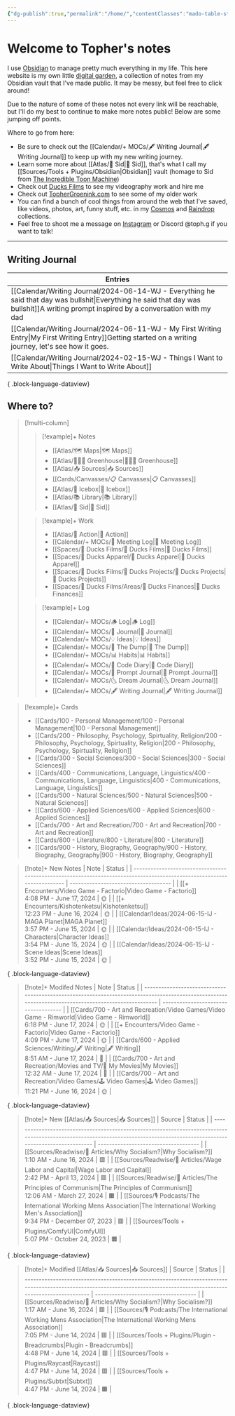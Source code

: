 ```yaml
---
{"dg-publish":true,"permalink":"/home/","contentClasses":"mado-table-stripe mado-table","tags":["gardenEntry"]}
---
```




# Welcome to Topher's notes

I use [Obsidian](https://obsidian.md/) to manage pretty much everything in my life. This here website is my own little [digital garden](https://www.technologyreview.com/2020/09/03/1007716/digital-gardens-let-you-cultivate-your-own-little-bit-of-the-internet/), a collection of notes from my Obsidian vault that I've made public. It may be messy, but feel free to click around!

Due to the nature of some of these notes not every link will be reachable, but I'll do my best to continue to make more notes public! Below are some jumping off points.

Where to go from here:
- Be sure to check out the [[Calendar/+ MOCs/🖋 Writing Journal\|🖋 Writing Journal]] to keep up with my new writing journey. 
- Learn some more about [[Atlas/🧠 Sid\|🧠 Sid]], that's what I call my [[Sources/Tools + Plugins/Obsidian\|Obsidian]] vault (homage to Sid from [The Incredible Toon Machine](https://www.youtube.com/watch?v=w6RD2s4TQAQ))
- Check out [Ducks Films](http://ducksfilms.com) to see my videography work and hire me
- Check out [TopherGroenink.com](http://tophergroenink.com) to see some of my older work
- You can find a bunch of cool things from around the web that I’ve saved, like videos, photos, art, funny stuff, etc. in my [Cosmos](https://www.cosmos.so/topher) and [Raindrop](https://raindrop.io/tophg) collections.
- Feel free to shoot me a message on [Instagram](https://www.instagram.com/toph.g/) or Discord @toph.g if you want to talk!

---

## Writing Journal

| Entries                                                                                                                                                                                                              |
| -------------------------------------------------------------------------------------------------------------------------------------------------------------------------------------------------------------------- |
| [[Calendar/Writing Journal/2024-06-14-WJ - Everything he said that day was bullshit\|Everything he said that day was bullshit]]<span class=summary>A writing prompt inspired by a conversation with my dad</span> |
| [[Calendar/Writing Journal/2024-06-11-WJ - My First Writing Entry\|My First Writing Entry]]<span class=summary>Getting started on a writing journey, let's see how it goes.</span>                                |
| [[Calendar/Writing Journal/2024-02-15-WJ - Things I Want to Write About\|Things I Want to Write About]]<span class=summary></span>                                                                                |

{ .block-language-dataview}

## Where to?

> [!multi-column]
> > [!example]+ Notes
> > - [[Atlas/🗺 Maps\|🗺 Maps]]
> > - [[Atlas/👨🏻‍🌾 Greenhouse\|👨🏻‍🌾 Greenhouse]]
> > - [[Atlas/📥 Sources\|📥 Sources]]
> > - [[Cards/Canvasses/📋 Canvasses\|📋 Canvasses]]
> > - [[Atlas/🧊 Icebox\|🧊 Icebox]]
> > - [[Atlas/📚 Library\|📚 Library]]
> > - [[Atlas/🧠 Sid\|🧠 Sid]]
> 
> > [!example]+ Work
> > - [[Atlas/🏹 Action\|🏹 Action]]
> > - [[Calendar/+ MOCs/👥 Meeting Log\|👥 Meeting Log]]
> > - [[Spaces/🦆 Ducks Films/🦆 Ducks Films\|🦆 Ducks Films]]
> > - [[Spaces/🦆 Ducks Apparel/🦆 Ducks Apparel\|🦆 Ducks Apparel]]
> > - [[Spaces/🦆 Ducks Films/🌈 Ducks Projects/🌈 Ducks Projects\|🌈 Ducks Projects]]
> > - [[Spaces/🦆 Ducks Films/Areas/💸 Ducks Finances\|💸 Ducks Finances]]
> 
> > [!example]+ Log
> > - [[Calendar/+ MOCs/🪵 Log\|🪵 Log]]
> > - [[Calendar/+ MOCs/📓 Journal\|📓 Journal]]
> > - [[Calendar/+ MOCs/💡 Ideas\|💡 Ideas]]
> > - [[Calendar/+ MOCs/🔗 The Dump\|🔗 The Dump]]
> > - [[Calendar/+ MOCs/📊 Habits\|📊 Habits]]
> > - [[Calendar/+ MOCs/🧪 Code Diary\|🧪 Code Diary]]
> > - [[Calendar/+ MOCs/🎲 Prompt Journal\|🎲 Prompt Journal]]
> > - [[Calendar/+ MOCs/🌜 Dream Journal\|🌜 Dream Journal]]
> > - [[Calendar/+ MOCs/🖋 Writing Journal\|🖋 Writing Journal]]

> [!example]+ Cards
> - [[Cards/100 - Personal Management/100 - Personal Management\|100 - Personal Management]]
> - [[Cards/200 - Philosophy, Psychology, Spirtuality, Religion/200 - Philosophy, Psychology, Spirtuality, Religion\|200 - Philosophy, Psychology, Spirtuality, Religion]]
> - [[Cards/300 - Social Sciences/300 - Social Sciences\|300 - Social Sciences]]
> - [[Cards/400 - Communications, Language, Linguistics/400 - Communications, Language, Linguistics\|400 - Communications, Language, Linguistics]]
> - [[Cards/500 - Natural Sciences/500 - Natural Sciences\|500 - Natural Sciences]]
> - [[Cards/600 - Applied Sciences/600 - Applied Sciences\|600 - Applied Sciences]]
> - [[Cards/700 - Art and Recreation/700 - Art and Recreation\|700 - Art and Recreation]]
> - [[Cards/800 - Literature/800 - Literature\|800 - Literature]]
> - [[Cards/900 - History, Biography, Geography/900 - History, Biography, Geography\|900 - History, Biography, Geography]]

> [!note]+ New Notes
>  | Note                                                                                                                    | Status                               |
> | ----------------------------------------------------------------------------------------------------------------------- | ------------------------------------ |
> | [[+ Encounters/Video Game - Factorio\|Video Game - Factorio]]<br><span class='block'>4:08 PM - June 17, 2024</span>  | <span class='center-block'>🌞</span> |
> | [[+ Encounters/Kishotenketsu\|Kishotenketsu]]<br><span class='block'>12:23 PM - June 16, 2024</span>                 | <span class='center-block'>🌞</span> |
> | [[Calendar/Ideas/2024-06-15-IJ - MAGA Planet\|MAGA Planet]]<br><span class='block'>3:57 PM - June 15, 2024</span>    | <span class='center-block'>🌞</span> |
> | [[Calendar/Ideas/2024-06-15-IJ - Characters\|Character Ideas]]<br><span class='block'>3:54 PM - June 15, 2024</span> | <span class='center-block'>🌞</span> |
> | [[Calendar/Ideas/2024-06-15-IJ - Scene Ideas\|Scene Ideas]]<br><span class='block'>3:52 PM - June 15, 2024</span>    | <span class='center-block'>🌞</span> |
> 
{ .block-language-dataview}

> [!note]+ Modifed Notes
>  | Note                                                                                                                                                 | Status                               |
> | ---------------------------------------------------------------------------------------------------------------------------------------------------- | ------------------------------------ |
> | [[Cards/700 - Art and Recreation/Video Games/Video Game - Rimworld\|Video Game - Rimworld]]<br><span class='block'>6:18 PM - June 17, 2024</span> | <span class='center-block'>🌞</span> |
> | [[+ Encounters/Video Game - Factorio\|Video Game - Factorio]]<br><span class='block'>4:09 PM - June 17, 2024</span>                               | <span class='center-block'>🌞</span> |
> | [[Cards/600 - Applied Sciences/Writing/🖋 Writing\|🖋 Writing]]<br><span class='block'>8:51 AM - June 17, 2024</span>                             | <span class='center-block'>🌱</span> |
> | [[Cards/700 - Art and Recreation/Movies and TV/🍿 My Movies\|My Movies]]<br><span class='block'>12:32 AM - June 17, 2024</span>                   | <span class='center-block'>🌱</span> |
> | [[Cards/700 - Art and Recreation/Video Games/🕹 Video Games\|🕹 Video Games]]<br><span class='block'>11:21 PM - June 16, 2024</span>              | <span class='center-block'>🌞</span> |
> 
{ .block-language-dataview}


> [!note]+ New [[Atlas/📥 Sources\|📥 Sources]]
>  | Source                                                                                                                                                                       | Status                               |
> | ---------------------------------------------------------------------------------------------------------------------------------------------------------------------------- | ------------------------------------ |
> | [[Sources/Readwise/📰 Articles/Why Socialism?\|Why Socialism?]]<br><span class='block'>1:10 AM - June 16, 2024</span>                                                     | <span class='center-block'>🟥</span> |
> | [[Sources/Readwise/📰 Articles/Wage Labor and Capital\|Wage Labor and Capital]]<br><span class='block'>2:42 PM - April 13, 2024</span>                                    | <span class='center-block'>🟥</span> |
> | [[Sources/Readwise/📰 Articles/The Principles of Communism\|The Principles of Communism]]<br><span class='block'>12:06 AM - March 27, 2024</span>                         | <span class='center-block'>🟧</span> |
> | [[Sources/🎙 Podcasts/The International Working Mens Association\|The International Working Men's Association]]<br><span class='block'>9:34 PM - December 07, 2023</span> | <span class='center-block'>🟥</span> |
> | [[Sources/Tools + Plugins/ComfyUI\|ComfyUI]]<br><span class='block'>5:07 PM - October 24, 2023</span>                                                                     | <span class='center-block'>🟧</span> |
> 
{ .block-language-dataview}

> [!note]+ Modified [[Atlas/📥 Sources\|📥 Sources]]
>  | Source                                                                                                                                                                  | Status                               |
> | ----------------------------------------------------------------------------------------------------------------------------------------------------------------------- | ------------------------------------ |
> | [[Sources/Readwise/📰 Articles/Why Socialism?\|Why Socialism?]]<br><span class='block'>1:17 AM - June 16, 2024</span>                                                | <span class='center-block'>🟥</span> |
> | [[Sources/🎙 Podcasts/The International Working Mens Association\|The International Working Mens Association]]<br><span class='block'>7:05 PM - June 14, 2024</span> | <span class='center-block'>🟥</span> |
> | [[Sources/Tools + Plugins/Plugin - Breadcrumbs\|Plugin - Breadcrumbs]]<br><span class='block'>4:48 PM - June 14, 2024</span>                                         | <span class='center-block'>🟥</span> |
> | [[Sources/Tools + Plugins/Raycast\|Raycast]]<br><span class='block'>4:47 PM - June 14, 2024</span>                                                                   | <span class='center-block'>🟥</span> |
> | [[Sources/Tools + Plugins/Subtxt\|Subtxt]]<br><span class='block'>4:47 PM - June 14, 2024</span>                                                                     | <span class='center-block'>🟧</span> |
> 
{ .block-language-dataview}